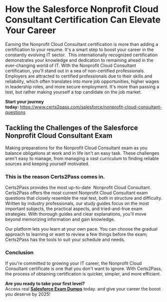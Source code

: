 <h1 data-end="228" data-start="158"><strong data-end="228" data-start="158"><strong data-end="228" data-start="158">How the Salesforce Nonprofit Cloud Consultant Certification Can Elevate Your Career</strong></strong></h1>

<p data-end="542" data-start="230">Earning the Nonprofit Cloud Consultant&nbsp;certification is more than adding a certification to your resume. It&#39;s a smart step to boost your career in the constantly evolving IT sector.&nbsp; This internationally recognized certification demonstrates your knowledge and dedication to remaining ahead in the ever-changing world of IT. With the Nonprofit Cloud Consultant certification,&nbsp;you&#39;ll stand out in a sea of non-certified professionals. Employers are attracted to certified professionals due to their skills and reliability, which often translates into more job opportunities, higher wages in leadership roles, and more secure employment. It&#39;s more than passing a test, but rather making yourself a top candidate on the job market.</p>

<p data-end="1027" data-start="950"><strong data-end="993" data-start="950">Start your journey today:&nbsp;</strong><a href="https://www.certs2pass.com/salesforce/nonprofit-cloud-consultant-questions">https://www.certs2pass.com/salesforce/nonprofit-cloud-consultant-questions</a></p>

<h2 data-end="1094" data-start="1034"><strong data-end="1094" data-start="1034">Tackling the Challenges of the Salesforce Nonprofit Cloud Consultant Exam</strong></h2>

<p data-end="1313" data-start="1096">Making preparations for the&nbsp;Nonprofit Cloud Consultant exam as you balance obligations at work and in life isn&#39;t an easy task. These challenges aren&#39;t easy to manage, from managing a vast curriculum to finding reliable sources and keeping yourself motivated.</p>

<h3 data-end="1352" data-start="1315"><strong>This is the reason&nbsp;<strong data-end="1342" data-start="1328">Certs2Pass</strong>&nbsp;comes in.</strong></h3>

<p data-end="1733" data-start="1354">Certs2Pass provides the most up-to-date&nbsp; Nonprofit Cloud Consultant. Certs2Pass offers the most current Nonprofit Cloud Consultant exam questions that closely resemble the real test, both in structure and difficulty. Written by industry professionals, our study guides focus on the most important subjects, the practical aspects, and tried-and-true exam strategies. With thorough guides and clear explanations, you&#39;ll move beyond memorizing information and gain knowledge.</p>

<p data-end="1925" data-start="1735">Our platform lets you learn at your own pace. You can choose the gradual approach to learning or want to review a few things before the exam; Certs2Pass has the tools to suit your schedule and needs.</p>

<h3 data-end="1946" data-start="1932"><strong data-end="1946" data-start="1932">Conclusion</strong></h3>

<p data-end="2158" data-start="1948">If you&#39;re committed to growing your IT career, the Nonprofit Cloud Consultant certificate is one that you don&#39;t want to ignore. With Certs2Pass, the process of obtaining certification is quicker, simpler, and more efficient.</p>

<p data-end="2294" data-start="2160"><strong data-end="2192" data-start="2160">Are you ready to take your first level?</strong><br data-end="2195" data-start="2192" />
Access real <a href="https://www.certs2pass.com/pass-salesforce-exams"><strong>Salesforce Exam Dumps</strong></a> today. and give your career the boost you deserve by 2025!</p>

<p data-end="607" data-start="218">&nbsp;</p>

